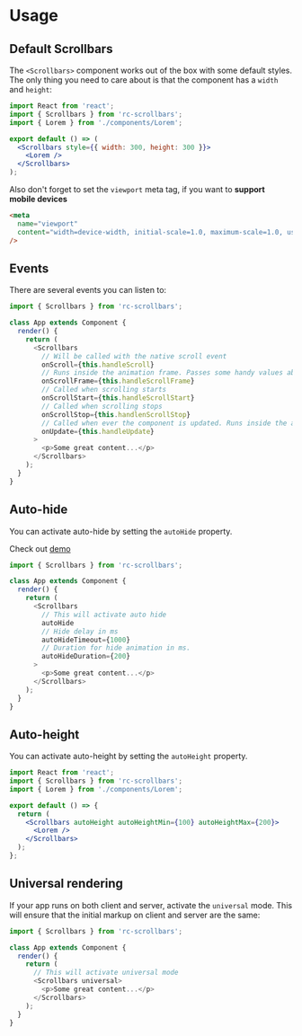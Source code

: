 # Usage

## Default Scrollbars

The `<Scrollbars>` component works out of the box with some default styles. The only thing you need to care about is that the component has a `width` and `height`:

```jsx | pure
import React from 'react';
import { Scrollbars } from 'rc-scrollbars';
import { Lorem } from './components/Lorem';

export default () => (
  <Scrollbars style={{ width: 300, height: 300 }}>
    <Lorem />
  </Scrollbars>
);
```

Also don't forget to set the `viewport` meta tag, if you want to **support mobile devices**

```html
<meta
  name="viewport"
  content="width=device-width, initial-scale=1.0, maximum-scale=1.0, user-scalable=0"
/>
```

## Events

There are several events you can listen to:

```javascript
import { Scrollbars } from 'rc-scrollbars';

class App extends Component {
  render() {
    return (
      <Scrollbars
        // Will be called with the native scroll event
        onScroll={this.handleScroll}
        // Runs inside the animation frame. Passes some handy values about the current scroll position
        onScrollFrame={this.handleScrollFrame}
        // Called when scrolling starts
        onScrollStart={this.handleScrollStart}
        // Called when scrolling stops
        onScrollStop={this.handlenScrollStop}
        // Called when ever the component is updated. Runs inside the animation frame
        onUpdate={this.handleUpdate}
      >
        <p>Some great content...</p>
      </Scrollbars>
    );
  }
}
```

## Auto-hide

You can activate auto-hide by setting the `autoHide` property.

Check out [demo](/demo#auto-hide)

```javascript
import { Scrollbars } from 'rc-scrollbars';

class App extends Component {
  render() {
    return (
      <Scrollbars
        // This will activate auto hide
        autoHide
        // Hide delay in ms
        autoHideTimeout={1000}
        // Duration for hide animation in ms.
        autoHideDuration={200}
      >
        <p>Some great content...</p>
      </Scrollbars>
    );
  }
}
```

## Auto-height

You can activate auto-height by setting the `autoHeight` property.

```jsx pure
import React from 'react';
import { Scrollbars } from 'rc-scrollbars';
import { Lorem } from './components/Lorem';

export default () => {
  return (
    <Scrollbars autoHeight autoHeightMin={100} autoHeightMax={200}>
      <Lorem />
    </Scrollbars>
  );
};
```

## Universal rendering

If your app runs on both client and server, activate the `universal` mode. This will ensure that the initial markup on client and server are the same:

```javascript
import { Scrollbars } from 'rc-scrollbars';

class App extends Component {
  render() {
    return (
      // This will activate universal mode
      <Scrollbars universal>
        <p>Some great content...</p>
      </Scrollbars>
    );
  }
}
```
